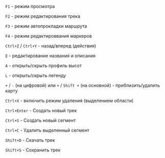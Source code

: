 `F1` - режим просмотра

`F2` - режим редактирования трека

`F3` - режим автопрокладки маршрута

`F4` - режим редактироввания маркеров

`Ctrl+Z` / `Ctrl+Y` - назад/вперед (действия)

`E` - редактирование названия и описания

`A` - открыть/скрыть профиль высот

`L` - открыть/скрыть легенду

`+` / `-` (на цифровой) или `+` / `Shift +` (на основной) - приблизить/удалить карту

`Ctrl+X` - включить режим удаления (выделением области)

`Ctrl+Enter` - Создать новый трек

`Ctrl+S` - Создать новый сегмент

`Ctrl+C` - Удалить выделенный сегмент

`Shift+D` - Скачать трек

`Shift+S` - Сохранить трек

